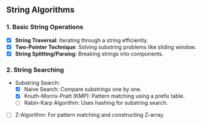 ## String Algorithms

### 1. Basic String Operations
* [x] **String Traversal**: Iterating through a string efficiently.
* [x] **Two-Pointer Technique**: Solving substring problems like sliding window.
* [x] **String Splitting/Parsing**: Breaking strings into components.

### 2. String Searching
* Substring Search:
  * [x] Naive Search: Compare substrings one by one. 
  * [x] Knuth-Morris-Pratt (KMP): Pattern matching using a prefix table. 
  * [ ] Rabin-Karp Algorithm: Uses hashing for substring search.
* [ ] Z-Algorithm: For pattern matching and constructing Z-array.

